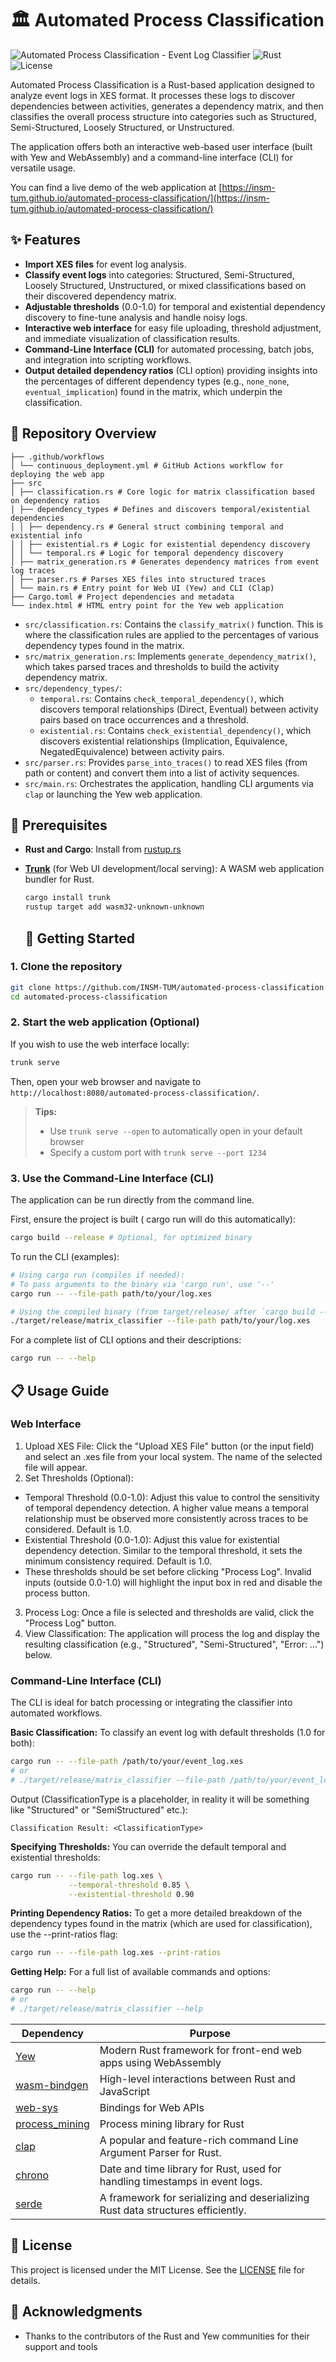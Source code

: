 # 🏛️ Automated Process Classification

![Automated Process Classification - Event Log Classifier](https://img.shields.io/badge/Automated%20Process%20Classification-Event%20Log%20Classifier-blue)
![Rust](https://img.shields.io/badge/Built%20with-Rust-orange?logo=rust)
![License](https://img.shields.io/badge/License-MIT-blue) <!-- Assuming MIT License -->

Automated Process Classification is a Rust-based application designed to analyze event logs in XES format. It processes these logs to discover dependencies between activities, generates a dependency matrix, and then classifies the overall process structure into categories such as Structured, Semi-Structured, Loosely Structured, or Unstructured.

The application offers both an interactive web-based user interface (built with Yew and WebAssembly) and a command-line interface (CLI) for versatile usage.

You can find a live demo of the web application at [https://insm-tum.github.io/automated-process-classification/](https://insm-tum.github.io/automated-process-classification/)

## ✨ Features

- **Import XES files** for event log analysis.
- **Classify event logs** into categories: Structured, Semi-Structured, Loosely Structured, Unstructured, or mixed classifications based on their discovered dependency matrix.
- **Adjustable thresholds** (0.0-1.0) for temporal and existential dependency discovery to fine-tune analysis and handle noisy logs.
- **Interactive web interface** for easy file uploading, threshold adjustment, and immediate visualization of classification results.
- **Command-Line Interface (CLI)** for automated processing, batch jobs, and integration into scripting workflows.
- **Output detailed dependency ratios** (CLI option) providing insights into the percentages of different dependency types (e.g., `none_none`, `eventual_implication`) found in the matrix, which underpin the classification.

## 🚀 Repository Overview
```
├── .github/workflows
│ └── continuous_deployment.yml # GitHub Actions workflow for deploying the web app
├── src
│ ├── classification.rs # Core logic for matrix classification based on dependency ratios
│ ├── dependency_types # Defines and discovers temporal/existential dependencies
│ │ ├── dependency.rs # General struct combining temporal and existential info
│ │ ├── existential.rs # Logic for existential dependency discovery
│ │ └── temporal.rs # Logic for temporal dependency discovery
│ ├── matrix_generation.rs # Generates dependency matrices from event log traces
│ ├── parser.rs # Parses XES files into structured traces
│ └── main.rs # Entry point for Web UI (Yew) and CLI (Clap)
├── Cargo.toml # Project dependencies and metadata
└── index.html # HTML entry point for the Yew web application
```


- `src/classification.rs`: Contains the `classify_matrix()` function. This is where the classification rules are applied to the percentages of various dependency types found in the matrix.
- `src/matrix_generation.rs`: Implements `generate_dependency_matrix()`, which takes parsed traces and thresholds to build the activity dependency matrix.
- `src/dependency_types/`:
    - `temporal.rs`: Contains `check_temporal_dependency()`, which discovers temporal relationships (Direct, Eventual) between activity pairs based on trace occurrences and a threshold.
    - `existential.rs`: Contains `check_existential_dependency()`, which discovers existential relationships (Implication, Equivalence, NegatedEquivalence) between activity pairs.
- `src/parser.rs`: Provides `parse_into_traces()` to read XES files (from path or content) and convert them into a list of activity sequences.
- `src/main.rs`: Orchestrates the application, handling CLI arguments via `clap` or launching the Yew web application.

## 🔧 Prerequisites

- **Rust and Cargo**: Install from [rustup.rs](https://rustup.rs/)
- **[Trunk](https://trunkrs.dev/)** (for Web UI development/local serving): A WASM web application bundler for Rust.
  ```sh
  cargo install trunk
  rustup target add wasm32-unknown-unknown
  ```

  ## 🚀 Getting Started

### 1. Clone the repository

```sh
git clone https://github.com/INSM-TUM/automated-process-classification.git
cd automated-process-classification
```

### 2. Start the web application (Optional)
If you wish to use the web interface locally:

```sh
trunk serve
```

Then, open your web browser and navigate to `http://localhost:8080/automated-process-classification/`.

> **Tips:** 
> - Use `trunk serve --open` to automatically open in your default browser
> - Specify a custom port with `trunk serve --port 1234`

### 3. Use the Command-Line Interface (CLI)

The application can be run directly from the command line.

First, ensure the project is built ( cargo run will do this automatically):

```sh
cargo build --release # Optional, for optimized binary
```

To run the CLI (examples):

```sh
# Using cargo run (compiles if needed):
# To pass arguments to the binary via 'cargo run', use '--'
cargo run -- --file-path path/to/your/log.xes

# Using the compiled binary (from target/release/ after `cargo build --release`):
./target/release/matrix_classifier --file-path path/to/your/log.xes
```

For a complete list of CLI options and their descriptions:
```sh
cargo run -- --help
```

## 📋 Usage Guide

### Web Interface

1. Upload XES File: Click the "Upload XES File" button (or the input field) and select an .xes file from your local system. The name of the selected file will appear.
2. Set Thresholds (Optional):
  * Temporal Threshold (0.0-1.0): Adjust this value to control the sensitivity of temporal dependency detection. A higher value means a temporal relationship must be observed more consistently across traces to be considered. Default is 1.0.
  * Existential Threshold (0.0-1.0): Adjust this value for existential dependency detection. Similar to the temporal threshold, it sets the minimum consistency required. Default is 1.0.
  * These thresholds should be set before clicking "Process Log". Invalid inputs (outside 0.0-1.0) will highlight the input box in red and disable the process button.
3. Process Log: Once a file is selected and thresholds are valid, click the "Process Log" button.
4. View Classification: The application will process the log and display the resulting classification (e.g., "Structured", "Semi-Structured", "Error: ...") below.

### Command-Line Interface (CLI)

The CLI is ideal for batch processing or integrating the classifier into automated workflows.

**Basic Classification:**
To classify an event log with default thresholds (1.0 for both):

```sh
cargo run -- --file-path /path/to/your/event_log.xes
# or
# ./target/release/matrix_classifier --file-path /path/to/your/event_log.xes
```

Output (ClassificationType is a placeholder, in reality it will be something like "Structured" or "SemiStructured" etc.):
```
Classification Result: <ClassificationType>
```

**Specifying Thresholds:**
You can override the default temporal and existential thresholds:
```sh
cargo run -- --file-path log.xes \
             --temporal-threshold 0.85 \
             --existential-threshold 0.90
```

**Printing Dependency Ratios:**
To get a more detailed breakdown of the dependency types found in the matrix (which are used for classification), use the --print-ratios flag:
```sh
cargo run -- --file-path log.xes --print-ratios
```

**Getting Help:**
For a full list of available commands and options:
```sh
cargo run -- --help
# or
# ./target/release/matrix_classifier --help
```

| Dependency | Purpose |
|------------|---------|
| [Yew](https://yew.rs/) | Modern Rust framework for front-end web apps using WebAssembly |
| [wasm-bindgen](https://rustwasm.github.io/wasm-bindgen/) | High-level interactions between Rust and JavaScript |
| [web-sys](https://rustwasm.github.io/wasm-bindgen/web-sys/) | Bindings for Web APIs |
| [process_mining](https://crates.io/crates/process_mining) | Process mining library for Rust |
| [clap](https://crates.io/crates/clap) | A popular and feature-rich command Line Argument Parser for Rust. |
| [chrono](https://crates.io/crates/chrono) | Date and time library for Rust, used for handling timestamps in event logs. |
| [serde](https://crates.io/crates/serde) | A framework for serializing and deserializing Rust data structures efficiently. |

## 📜 License

This project is licensed under the MIT License. See the [LICENSE](LICENSE) file for details.

## 👏 Acknowledgments

- Thanks to the contributors of the Rust and Yew communities for their support and tools
